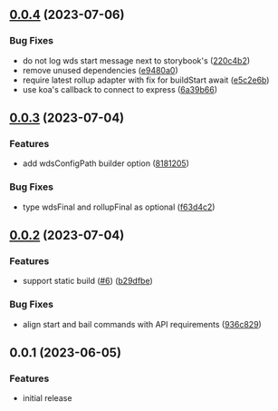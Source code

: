 ## [0.0.4](https://github.com/bashmish/storybook-builder-wds/compare/0.0.3...0.0.4) (2023-07-06)


### Bug Fixes

* do not log wds start message next to storybook's ([220c4b2](https://github.com/bashmish/storybook-builder-wds/commit/220c4b242409ece0d5d7301c5540bccc0c2007b6))
* remove unused dependencies ([e9480a0](https://github.com/bashmish/storybook-builder-wds/commit/e9480a00200b295838de460fbe6c28dc9f8896e5))
* require latest rollup adapter with fix for buildStart await ([e5c2e6b](https://github.com/bashmish/storybook-builder-wds/commit/e5c2e6b25193e03450790b73ac9c901a50d5182e))
* use koa's callback to connect to express ([6a39b66](https://github.com/bashmish/storybook-builder-wds/commit/6a39b66524f9e72b0a4cf5532353762e0271ad55))

## [0.0.3](https://github.com/bashmish/storybook-builder-wds/compare/0.0.2...0.0.3) (2023-07-04)


### Features

* add wdsConfigPath builder option ([8181205](https://github.com/bashmish/storybook-builder-wds/commit/81812056e546cac6d4d440c12aa5453d1022e2b2))


### Bug Fixes

* type wdsFinal and rollupFinal as optional ([f63d4c2](https://github.com/bashmish/storybook-builder-wds/commit/f63d4c217d230c8a5ce658f95fdb5d5948d228e7))

## [0.0.2](https://github.com/bashmish/storybook-builder-wds/compare/0.0.1...0.0.2) (2023-07-04)


### Features

* support static build ([#6](https://github.com/bashmish/storybook-builder-wds/issues/6)) ([b29dfbe](https://github.com/bashmish/storybook-builder-wds/commit/b29dfbef124bb5e1cc473b6982dcc2d6a321777c))


### Bug Fixes

* align start and bail commands with API requirements ([936c829](https://github.com/bashmish/storybook-builder-wds/commit/936c829a9931e61666189746273bd51fbfabb237))

## 0.0.1 (2023-06-05)


### Features

* initial release
